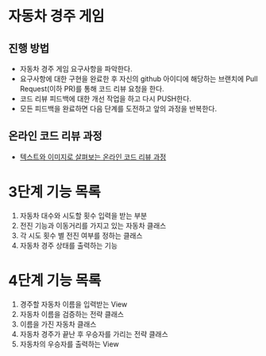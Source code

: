 # 자동차 경주 게임
## 진행 방법
* 자동차 경주 게임 요구사항을 파악한다.
* 요구사항에 대한 구현을 완료한 후 자신의 github 아이디에 해당하는 브랜치에 Pull Request(이하 PR)를 통해 코드 리뷰 요청을 한다.
* 코드 리뷰 피드백에 대한 개선 작업을 하고 다시 PUSH한다.
* 모든 피드백을 완료하면 다음 단계를 도전하고 앞의 과정을 반복한다.

## 온라인 코드 리뷰 과정
* [텍스트와 이미지로 살펴보는 온라인 코드 리뷰 과정](https://github.com/next-step/nextstep-docs/tree/master/codereview)

# 3단계 기능 목록
1. 자동차 대수와 시도할 횟수 입력을 받는 부분
2. 전진 기능과 이동거리를 가지고 있는 자동차 클래스 
3. 각 시도 횟수 별 전진 여부를 정하는 클래스
4. 자동차 경주 상태를 출력하는 기능

# 4단계 기능 목록
1. 경주할 자동차 이름을 입력받는 View
2. 자동차 이름을 검증하는 전략 클래스
3. 이름을 가진 자동차 클래스
4. 자동차 경주가 끝난 후 우승자를 가리는 전략 클래스
5. 자동차의 우승자를 출력하는 View